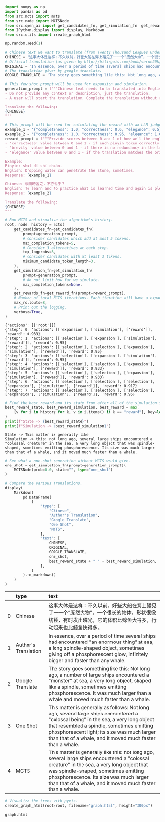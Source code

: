 ```python
import numpy as np
import pandas as pd
from src.mcts import mcts
from src.node import MCTSNode
from src.open_ai import get_candidates_fn, get_simulation_fn, get_reward_fn
from IPython.display import display, Markdown
from src.utils import create_graph_html

np.random.seed(1)
```


```python
# Chinese text we want to translate (from Twenty Thousand Leagues Under the Sea).
CHINESE = "这事大体是这样：不久以前，好些大船在海上碰见了一一个“庞然大物”，一个很长的物体，形状很像纺锤，有时发出磷光，它的体积比鲸鱼大得多，行动起来也比鲸鱼快得多。"
# Official translation (as given by http://bilinguis.com/book/verne20k/en/zh/p1c1/).
ORIGINAL = 'In essence, over a period of time several ships had encountered "an enormous thing" at sea, a long spindle-shaped object, sometimes giving off a phosphorescent glow, infinitely bigger and faster than any whale.'
# The translation given by google translate.
GOOGLE_TRANSLATE = 'The story goes something like this: Not long ago, a number of large ships encountered a "monster" at sea, a very long object, shaped like a spindle, sometimes emitting phosphorescence. It was much larger than a whale and moved much faster than a whale.'
```


```python
# This few shot prompt will be used for expansion and simulation.
generation_prompt = f"""Chinese text needs to be translated into English.
- Do not provide any context or description, just the translation.
- A user will start the translation. Complete the translation without repeating what has already been translated.

Translate the following:
{CHINESE}
"""
```


```python
# This prompt will be used for calculating the reward with an LLM judge.
example_1 = '{"completeness": 1.0, "correctness": 0.6, "elegance": 0.5}'
example_2 = '{"completeness": 1.0, "correctness": 0.95, "elegance": 1.0}'
reward_prompt = f"""Provide scores between 0 and 1 of how well the english has been translated from Chinese. Respond in json format for the following keys:
- 'correctness' value between 0 and 1 - if each pinyin token correctly translates into english tokens.
- 'brevity' value between 0 and 1 - if there is no redundancy in the translation.
- 'elegance' value between 0 and 1 - if the translation matches the original prose and is pleasurable to read.

Example:
Pinyin: shuǐ dī shí chuān.
English: Dropping water can penetrate the stone, sometimes.
Response: {example_1}

Chinese: 學而時習之，不亦悅乎？
English: To learn and to practice what is learned time and again is pleasure, is it not?
Response: {example_2}

Translate the following:
{CHINESE}
"""
```


```python
# Run MCTS and visualize the algorithm's history.
root, node, history = mcts(
    get_candidates_fn=get_candidates_fn(
        prompt=generation_prompt,
        # Consider candidates which add at most 5 tokens.
        max_completion_tokens=5,
        # Consider 3 alternatives at each step.
        top_logprobs=3,
        # Consider candidates with at least 3 tokens.
        minimum_candidate_token_length=3,
    ),
    get_simulation_fn=get_simulation_fn(
        prompt=generation_prompt,
        # Do not limit how far we simulate.
        max_completion_tokens=None,
    ),
    get_rewards_fn=get_reward_fn(prompt=reward_prompt),
    # Number of total MCTS iterations. Each iteration will have a expansion, simulation, and reward API call.
    max_rollouts=8,
    # Print out the logging.
    verbose=True,
)
```

    {'actions': [['root']]}
    {'step': 0, 'actions': [['expansion'], ['simulation'], ['reward']], 'reward': 0.933}
    {'step': 1, 'actions': [['selection'], ['expansion'], ['simulation'], ['reward']], 'reward': 0.95}
    {'step': 2, 'actions': [['selection'], ['selection'], ['expansion'], ['simulation'], ['reward']], 'reward': 0.95}
    {'step': 3, 'actions': [['selection'], ['expansion'], ['simulation'], ['reward']], 'reward': 0.95}
    {'step': 4, 'actions': [['selection'], ['selection'], ['expansion'], ['simulation'], ['reward']], 'reward': 0.933}
    {'step': 5, 'actions': [['selection'], ['selection'], ['expansion'], ['simulation'], ['reward']], 'reward': 0.933}
    {'step': 6, 'actions': [['selection'], ['selection'], ['selection'], ['expansion'], ['simulation'], ['reward']], 'reward': 0.917}
    {'step': 7, 'actions': [['selection'], ['selection'], ['selection'], ['expansion'], ['simulation'], ['reward']], 'reward': 0.95}



```python
# Find the best reward and its state from after all of the simulation steps.
best_reward_state, best_reward_simulation, best_reward = max(
    [v for i in history for k, v in i.items() if k == "reward"], key=lambda x: x[1]
)
print(f"State -> {best_reward_state}")
print(f"Simulation -> {best_reward_simulation}")
```

    State -> This matter is generally like
    Simulation -> this: not long ago, several large ships encountered a "colossal creature" in the sea, a very long object that was spindle-shaped, sometimes emitting phosphorescence. Its size was much larger than that of a whale, and it moved much faster than a whale.



```python
# See what a one-shot generation without MCTS would give.
one_shot = get_simulation_fn(prompt=generation_prompt)(
    MCTSNode(prob=0.0, state="", type="one_shot")
)
```


```python
# Compare the various translations.
display(
    Markdown(
        pd.DataFrame(
            {
                "type": [
                    "Chinese",
                    "Author's Translation",
                    "Google Translate",
                    "One Shot",
                    "MCTS",
                ],
                "text": [
                    CHINESE,
                    ORIGINAL,
                    GOOGLE_TRANSLATE,
                    one_shot,
                    best_reward_state + " " + best_reward_simulation,
                ],
            }
        ).to_markdown()
    )
)
```


|    | type                 | text                                                                                                                                                                                                                                                                                          |
|---:|:---------------------|:----------------------------------------------------------------------------------------------------------------------------------------------------------------------------------------------------------------------------------------------------------------------------------------------|
|  0 | Chinese              | 这事大体是这样：不久以前，好些大船在海上碰见了一一个“庞然大物”，一个很长的物体，形状很像纺锤，有时发出磷光，它的体积比鲸鱼大得多，行动起来也比鲸鱼快得多。                                                                                                                                    |
|  1 | Author's Translation | In essence, over a period of time several ships had encountered "an enormous thing" at sea, a long spindle-shaped object, sometimes giving off a phosphorescent glow, infinitely bigger and faster than any whale.                                                                            |
|  2 | Google Translate     | The story goes something like this: Not long ago, a number of large ships encountered a "monster" at sea, a very long object, shaped like a spindle, sometimes emitting phosphorescence. It was much larger than a whale and moved much faster than a whale.                                  |
|  3 | One Shot             | This matter is generally as follows: Not long ago, several large ships encountered a "colossal being" in the sea, a very long object that resembled a spindle, sometimes emitting phosphorescent light; its size was much larger than that of a whale, and it moved much faster than a whale. |
|  4 | MCTS                 | This matter is generally like this: not long ago, several large ships encountered a "colossal creature" in the sea, a very long object that was spindle-shaped, sometimes emitting phosphorescence. Its size was much larger than that of a whale, and it moved much faster than a whale.     |



```python
# Visualize the trees with pyvis.
create_graph_html(root=root, filename="graph.html", height="300px")
```

    graph.html

